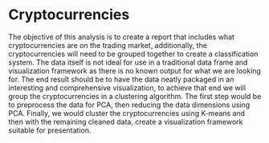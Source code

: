 # Cryptocurrencies

The objective of this analysis is to create a report that includes what cryptocurrencies are on the trading market, additionally, the cryptocurrencies will need to be grouped together to create a classification system. The data itself is not ideal for use in a traditional data frame and visualization framework as there is no known output for what we are looking for. The end result should be to have the data neatly packaged in an interesting and comprehensive visualization, to achieve that end we will group the cryptocurrencies in a clustering algorithm. The first step would be to preprocess the data for PCA, then reducing the data dimensions using PCA. Finally, we would cluster the cryptocurrencies using K-means and then with the remaining cleaned data, create a visualization framework suitable for presentation. 
